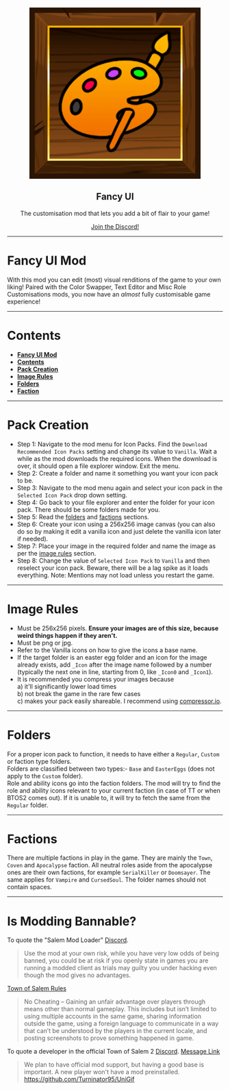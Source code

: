 
<p align="center">
    <img width="400px" src="./Images/Thumbnail.png" align="center" alt="logo" />
    <h2 align="center">Fancy UI</h2>
    <p align="center">The customisation mod that lets you add a bit of flair to your game!
</p>

<p align="center">
    <a href="https://discord.gg/cd27aDQDY9">Join the Discord!</a>
</p>

-----------------------

# Fancy UI Mod

With this mod you can edit (most) visual renditions of the game to your own liking! Paired with the Color Swapper, Text Editor and Misc Role Customisations mods, you now have an *almost* fully customisable game experience!

-----------------------

# Contents

- [**Fancy UI Mod**](#fancy-ui-mod)
- [**Contents**](#contents)
- [**Pack Creation**](#pack-creation)
- [**Image Rules**](#image-rules)
- [**Folders**](#folders)
- [**Faction**](#factions)

-----------------------

# Pack Creation

- Step 1: Navigate to the mod menu for Icon Packs. Find the `Download Recommended Icon Packs` setting and change its value to `Vanilla`. Wait a while as the mod downloads the required icons. When the download is over, it should open a file explorer window. Exit the menu.
- Step 2: Create a folder and name it something you want your icon pack to be.
- Step 3: Navigate to the mod menu again and select your icon pack in the `Selected Icon Pack` drop down setting.
- Step 4: Go back to your file explorer and enter the folder for your icon pack. There should be some folders made for you.
- Step 5: Read the [folders](#folders) and [factions](#factions) sections.
- Step 6: Create your icon using a 256x256 image canvas (you can also do so by making it edit a vanilla icon and just delete the vanilla icon later if needed).
- Step 7: Place your image in the required folder and name the image as per the [image rules](#image-rules) section.
- Step 8: Change the value of `Selected Icon Pack` to `Vanilla` and then reselect your icon pack. Beware, there will be a lag spike as it loads everything. Note: Mentions may not load unless you restart the game.

-----------------------

# Image Rules

- Must be 256x256 pixels. **Ensure your images are of this size, because weird things happen if they aren't.**
- Must be png or jpg.
- Refer to the Vanilla icons on how to give the icons a base name.
- If the target folder is an easter egg folder and an icon for the image already exists, add `_Icon` after the image name followed by a number (typically the next one in line, starting from 0, like `_Icon0` and `_Icon1`).
- It is recommended you compress your images because\
a) it'll significantly lower load times\
b) not break the game in the rare few cases\
c) makes your pack easily shareable. I recommend using [compressor.io](https://compressor.io).

-----------------------

# Folders

For a proper icon pack to function, it needs to have either a `Regular`, `Custom` or faction type folders.\
Folders are classified between two types:- `Base` and `EasterEggs` (does not apply to the `Custom` folder).\
Role and ability icons go into the faction folders. The mod will try to find the role and ability icons relevant to your current faction (in case of TT or when BTOS2 comes out). If it is unable to, it will try to fetch the same from the `Regular` folder.

-----------------------

# Factions

There are multiple factions in play in the game. They are mainly the `Town`, `Coven` and `Apocalypse` faction. All neutral roles aside from the apocalypse ones are their own factions, for example `SerialKiller` or `Doomsayer`. The same applies for `Vampire` and `CursedSoul`. The folder names should not contain spaces.

-----------------------

# Is Modding Bannable?

To quote the "Salem Mod Loader" [Discord](https://discord.gg/AdpRqzstfj).
> Use the mod at your own risk, while you have very low odds of being banned, you could be at risk if you openly state in games you are running a modded client as trials may guilty you under hacking even though the mod gives no advantages.

[Town of Salem Rules](https://www.blankmediagames.com/rules/)
> No Cheating – Gaining an unfair advantage over players through means other than normal gameplay. This includes but isn’t limited to using multiple accounts in the same game, sharing information outside the game, using a foreign language to communicate in a way that can’t be understood by the players in the current locale, and posting screenshots to prove something happened in game.

To quote a developer in the official Town of Salem 2 [Discord](https://discord.gg/townofsalem2). [Message Link](https://discord.com/channels/1110363758792036352/1111801081060655154/1112876123852906617)
> We plan to have official mod support, but having a good base is important. A new player won't have a mod preinstalled.
https://github.com/Turninator95/UniGif